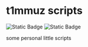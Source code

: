 # t1mmuz scripts
![Static Badge](https://img.shields.io/badge/GreasyFork-%E5%AD%A6%E5%9C%A8%E6%B5%99%E5%A4%A7Air%E5%9B%BE%E6%A0%87%E5%8E%BB%E9%99%A4-blue?logo=greasyfork?link=https://greasyfork.org/zh-CN/scripts/528094-%E5%AD%A6%E5%9C%A8%E6%B5%99%E5%A4%A7air%E5%9B%BE%E6%A0%87%E5%8E%BB%E9%99%A4) ![Static Badge](https://img.shields.io/badge/License-MIT-Green)


some personal little scripts 
